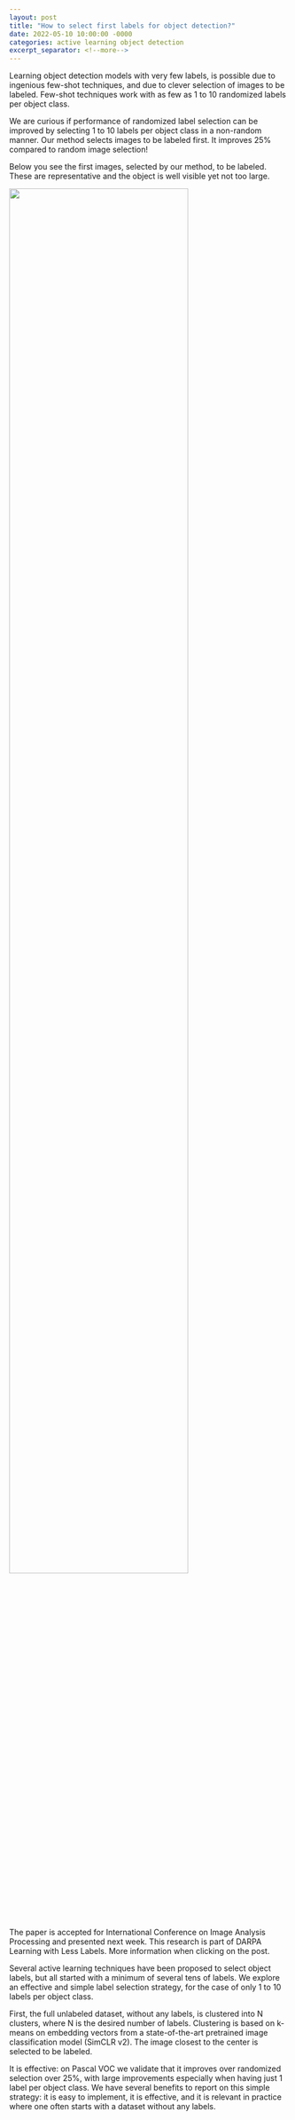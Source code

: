 ```yaml
---
layout: post
title: "How to select first labels for object detection?"
date: 2022-05-10 10:00:00 -0000
categories: active learning object detection
excerpt_separator: <!--more-->
---
```


Learning object detection models with very few labels, is possible due to ingenious few-shot techniques, and due to clever selection of images to be labeled.
Few-shot techniques work with as few as 1 to 10 randomized labels per object class.

We are curious if performance of randomized label selection can be improved by selecting 1 to 10 labels per object class in a non-random manner.
Our method selects images to be labeled first.
It improves 25% compared to random image selection!

Below you see the first images, selected by our method, to be labeled.
These are representative and the object is well visible yet not too large.

<img src="https://gertjanburghouts.github.io/pictures/label_selection.jpg" width="80%">

The paper is accepted for International Conference on Image Analysis Processing and presented next week. 
This research is part of DARPA Learning with Less Labels. 
More information when clicking on the post. 

<!--more-->

Several active learning techniques have been proposed to select object labels, but all started with a minimum of several tens of labels.
We explore an effective and simple label selection strategy, for the case of only 1 to 10 labels per object class.

First, the full unlabeled dataset, without any labels, is clustered into N clusters, where N is the desired number of labels.
Clustering is based on k-means on embedding vectors from a state-of-the-art pretrained image classification model (SimCLR v2).
The image closest to the center is selected to be labeled.

It is effective: on Pascal VOC we validate that it improves over randomized selection over 25%, with large improvements especially when having just 1 label per object class.
We have several benefits to report on this simple strategy: it is easy to implement, it is effective, and it is relevant in practice where one often starts with a dataset without any labels.
